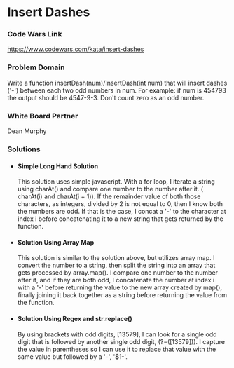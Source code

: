 # Insert Dashes

### Code Wars Link

https://www.codewars.com/kata/insert-dashes

### Problem Domain

Write a function insertDash(num)/InsertDash(int num) that will insert dashes ('-') between each two odd numbers in num. For example: if num is 454793 the output should be 4547-9-3. Don't count zero as an odd number.

### White Board Partner

  Dean Murphy

### Solutions

  - #### Simple Long Hand Solution

    This solution uses simple javascript.  With a for loop, I iterate a string using charAt() and compare one number to the number after it. ( charAt(i) and charAt(i + 1)).  If the remainder value of both those characters, as integers, divided by 2 is not equal to 0, then I know both the numbers are odd.  If that is the case, I concat a '-' to the character at index i before concatenating it to a new string that gets returned by the function.


  - #### Solution Using Array Map

    This solution is similar to the solution above, but utilizes array map.  I convert the number to a string, then split the string into an array that gets processed by array.map().  I compare one number to the number after it, and if they are both odd, I concatenate the number at index i with a '-' before returning the value to the new array created by map(), finally joining it back together as a string before returning the value from the function.

  - #### Solution Using Regex and str.replace()

    By using brackets with odd digits, [13579], I can look for a single odd digit that is followed by another single odd digit, (?=([13579])).  I capture the value in parentheses so I can use it to replace that value with the same value but followed by a '-', '$1-'.

